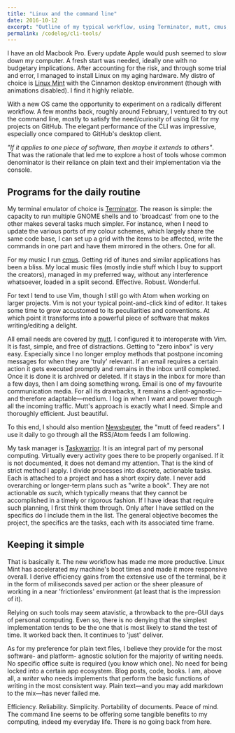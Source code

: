 ```yaml
---
title: "Linux and the command line"
date: 2016-10-12
excerpt: "Outline of my typical workflow, using Terminator, mutt, cmus, Taskwarrior, and Vim."
permalink: /codelog/cli-tools/
---
```

I have an old Macbook Pro. Every update Apple would push seemed to slow down my computer. A fresh start was needed, ideally one with no budgetary implications. After accounting for the risk, and through some trial and error, I managed to install Linux on my aging hardware. My distro of choice is [Linux Mint](https://linuxmint.com/) with the Cinnamon desktop environment (though with animations disabled). I find it highly reliable.

With a new OS came the opportunity to experiment on a radically different workflow. A few months back, roughly around February, I ventured to try out the command line, mostly to satisfy the need/curiosity of using Git for my projects on GitHub. The elegant performance of the CLI was impressive, especially once compared to GitHub's desktop client.

*"If it applies to one piece of software, then maybe it extends to others"*. That was the rationale that led me to explore a host of tools whose common denominator is their reliance on plain text and their implementation via the console.

## Programs for the daily routine

My terminal emulator of choice is [Terminator](https://code.google.com/archive/p/jessies/wikis/Terminator.wiki). The reason is simple: the capacity to run multiple GNOME shells and to 'broadcast' from one to the other makes several tasks much simpler. For instance, when I need to update the various ports of my colour schemes, which largely share the same code base, I can set up a grid with the items to be affected, write the commands in one part and have them mirrored in the others. One for all.

For my music I run [cmus](https://cmus.github.io/). Getting rid of itunes and similar applications has been a bliss. My local music files (mostly indie stuff which I buy to support the creators), managed in my preferred way, without any interference whatsoever, loaded in a split second. Effective. Robust. Wonderful.

For text I tend to use Vim, though I still go with Atom when working on larger projects. Vim is not your typical point-and-click kind of editor. It takes some time to grow accustomed to its peculiarities and conventions. At which point it transforms into a powerful piece of software that makes writing/editing a delight.

All email needs are covered by [mutt](http://www.mutt.org/). I configured it to interoperate with Vim. It is fast, simple, and free of distractions. Getting to "zero inbox" is very easy. Especially since I no longer employ methods that postpone incoming messages for when they are 'truly' relevant. If an email requires a certain action it gets executed promptly and remains in the inbox until completed. Once it is done it is archived or deleted. If it stays in the inbox for more than a few days, then I am doing something wrong. Email is one of my favourite communication media. For all its drawbacks, it remains a client-agnostic—and therefore adaptable—medium. I log in when I want and power through all the incoming traffic. Mutt's approach is exactly what I need. Simple and thoroughly efficient. Just beautiful.

To this end, I should also mention [Newsbeuter](https://newsbeuter.org/), the "mutt of feed readers". I use it daily to go through all the RSS/Atom feeds I am following.

My task manager is [Taskwarrior](http://taskwarrior.org/). It is an integral part of my personal computing. Virtually every activity goes there to be properly organised. If it is not documented, it does not demand my attention. That is the kind of strict method I apply. I divide processes into discrete, actionable tasks. Each is attached to a project and has a short expiry date. I never add overarching or longer-term plans such as "write a book". They are not actionable *as such*, which typically means that they cannot be accomplished in a timely or rigorous fashion. If I have ideas that require such planning, I first think them through. Only after I have settled on the specifics do I include them in the list. The general objective becomes the project, the specifics are the tasks, each with its associated time frame.

## Keeping it simple

That is basically it. The new workflow has made me more productive. Linux Mint has accelerated my machine's boot times and made it more responsive overall. I derive efficiency gains from the extensive use of the terminal, be it in the form of miliseconds saved per action or the sheer pleasure of working in a near 'frictionless' environment (at least that is the impression of it).

Relying on such tools may seem atavistic, a throwback to the pre-GUI days of personal computing. Even so, there is no denying that the simplest implementation tends to be the one that is most likely to stand the test of time. It worked back then. It continues to 'just' deliver.

As for my preference for plain text files, I believe they provide for the most software- and platform- agnostic solution for the majority of writing needs. No specific office suite is required (you know which one). No need for being locked into a certain app ecosystem. Blog posts, code, books. I am, above all, a *writer* who needs implements that perform the basic functions of writing in the most consistent way. Plain text—and you may add markdown to the mix—has never failed me.

Efficiency. Reliability. Simplicity. Portability of documents. Peace of mind. The command line seems to be offering some tangible benefits to my computing, indeed my everyday life. There is no going back from here.
